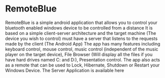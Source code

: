 # RemoteBlue
RemoteBlue is a simple android application that allows you to control your bluetooth enabled windows device to be controlled from a distance
It is based on a simple client-server architecture and the target machine (The device you wish to control) must have a server that listens to the requests made by the client  (The Android App)
The app has many features including keyboard control, mouse control, music control (independent of the music player on the target device), File Browser (Will display all the files if you have hard drives named C: and D:), Presentation control. The app also acts as a remote that can be used to Lock, Hibernate, Shutdown or Restart your Windows Device. 
The Server Application is available here 
